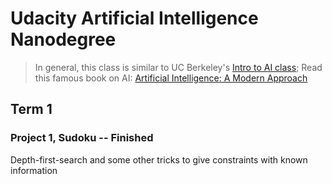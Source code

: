 # Udacity Artificial Intelligence Nanodegree
> In general, this class is similar to UC Berkeley's [Intro to AI class](http://ai.berkeley.edu/home.html);
>  Read this famous book on AI: [Artificial Intelligence: A Modern Approach](http://aima.cs.berkeley.edu/)

## Term 1
### Project 1, Sudoku -- Finished
Depth-first-search and some other tricks to give constraints with known information

